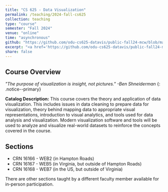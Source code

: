 ```yaml
---
title: "CS 625 - Data Visualization"
permalink: /teaching/2024-fall-cs625
collection: teaching
type: "course"
semester: "Fall 2024"
venue: "online"
time: "asynchronous"
github: "https://github.com/odu-cs625-datavis/public-fall24-mcw/blob/main/README.md"
excerpt: "<a href='https://github.com/odu-cs625-datavis/public-fall24-mcw/blob/main/README.md' target='_blank'><i class='fab fa-fw fa-github' style='color:#171516'></i></a> &nbsp; **Catalog Description:** This course covers the theory and application of data visualization. This includes issues in data cleaning to prepare data for visualization, theory behind mapping data to appropriate visual representations, introduction to visual analytics, and tools used for data analysis and visualization. Modern visualization software and tools will be used to analyze and visualize real-world datasets to reinforce the concepts covered in the course."
share: false
---
```


## Course Overview

*"The purpose of visualization is insight, not pictures." -Ben Shneiderman*
{: .notice--primary}

**Catalog Description:** This course covers the theory and application of data visualization. This includes issues in data cleaning to prepare data for visualization, theory behind mapping data to appropriate visual representations, introduction to visual analytics, and tools used for data analysis and visualization. Modern visualization software and tools will be used to analyze and visualize real-world datasets to reinforce the concepts covered in the course. 

## Sections

* CRN 16166 - WEB2 (in Hampton Roads)
* CRN 16167 - WEB5 (in Virginia, but outside of Hampton Roads)
* CRN 16168 - WEB7 (in the US, but outside of Virginia)

There are other sections taught by a different faculty member available for in-person participation.
